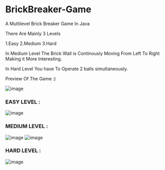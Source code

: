 # BrickBreaker-Game
A Multilevel Brick Breaker Game In Java

There Are Mainly 3 Levels 

1.Easy
2.Medium
3.Hard

In  Medium Level The Brick Wall is Continously Moving From Left To Right  Making it More Interesting.  

In Hard Level You have To Operate 2 balls simultaneously.

Preview Of The Game :)

![image](https://user-images.githubusercontent.com/73701565/137585696-c472c0de-4627-4c4c-bf52-fa26734746c8.png)


### EASY LEVEL :

![image](https://user-images.githubusercontent.com/73701565/137585705-d01b32a1-537d-4349-8cc6-db70420adc90.png)

###  MEDIUM LEVEL :

![image](https://user-images.githubusercontent.com/73701565/137585743-e11d26d3-d21b-4129-b472-484dabca4122.png)
![image](https://user-images.githubusercontent.com/73701565/137585745-6d6f605f-6f61-4050-887a-93f538868e1d.png)


###  HARD LEVEL :

![image](https://user-images.githubusercontent.com/73701565/137585756-83952f13-0acf-4558-bb64-9cd7bfe4d879.png)





